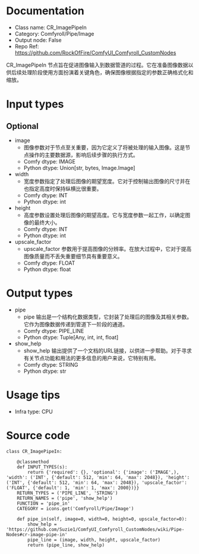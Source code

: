 # Documentation
- Class name: CR_ImagePipeIn
- Category: Comfyroll/Pipe/Image
- Output node: False
- Repo Ref: https://github.com/RockOfFire/ComfyUI_Comfyroll_CustomNodes

CR_ImagePipeIn 节点旨在促进图像输入到数据管道的过程。它在准备图像数据以供后续处理阶段使用方面扮演着关键角色，确保图像根据指定的参数正确格式化和缩放。

# Input types
## Optional
- image
    - 图像参数对于节点至关重要，因为它定义了将被处理的输入图像。这是节点操作的主要数据源，影响后续步骤的执行方式。
    - Comfy dtype: IMAGE
    - Python dtype: Union[str, bytes, Image.Image]
- width
    - 宽度参数指定了处理后图像的期望宽度。它对于控制输出图像的尺寸并在也指定高度时保持纵横比很重要。
    - Comfy dtype: INT
    - Python dtype: int
- height
    - 高度参数设置处理后图像的期望高度。它与宽度参数一起工作，以确定图像的最终大小。
    - Comfy dtype: INT
    - Python dtype: int
- upscale_factor
    - upscale_factor 参数用于提高图像的分辨率。在放大过程中，它对于提高图像质量而不丢失重要细节具有重要意义。
    - Comfy dtype: FLOAT
    - Python dtype: float

# Output types
- pipe
    - pipe 输出是一个结构化数据类型，它封装了处理后的图像及其相关参数。它作为图像数据传递到管道下一阶段的通道。
    - Comfy dtype: PIPE_LINE
    - Python dtype: Tuple[Any, int, int, float]
- show_help
    - show_help 输出提供了一个文档的URL链接，以供进一步帮助。对于寻求有关节点功能和用法的更多信息的用户来说，它特别有用。
    - Comfy dtype: STRING
    - Python dtype: str

# Usage tips
- Infra type: CPU

# Source code
```
class CR_ImagePipeIn:

    @classmethod
    def INPUT_TYPES(s):
        return {'required': {}, 'optional': {'image': ('IMAGE',), 'width': ('INT', {'default': 512, 'min': 64, 'max': 2048}), 'height': ('INT', {'default': 512, 'min': 64, 'max': 2048}), 'upscale_factor': ('FLOAT', {'default': 1, 'min': 1, 'max': 2000})}}
    RETURN_TYPES = ('PIPE_LINE', 'STRING')
    RETURN_NAMES = ('pipe', 'show_help')
    FUNCTION = 'pipe_in'
    CATEGORY = icons.get('Comfyroll/Pipe/Image')

    def pipe_in(self, image=0, width=0, height=0, upscale_factor=0):
        show_help = 'https://github.com/Suzie1/ComfyUI_Comfyroll_CustomNodes/wiki/Pipe-Nodes#cr-image-pipe-in'
        pipe_line = (image, width, height, upscale_factor)
        return (pipe_line, show_help)
```